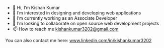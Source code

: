 - 👋 Hi, I’m Kishan Kumar
- 👀 I’m interested in designing and developing web applications
- 🌱 I’m currently working as an Associate Developer
- 💞️ I’m looking to collaborate on open source web development projects
- 📫 How to reach me kishankumar3202@gmail.com

You can also contact me here:
www.linkedin.com/in/kishankumar3202

<!---
kishan7kumar/kishan7kumar is a ✨ special ✨ repository because its `README.md` (this file) appears on your GitHub profile.
You can click the Preview link to take a look at your changes.
--->
